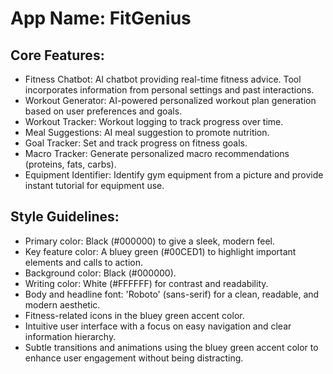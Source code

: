 # **App Name**: FitGenius

## Core Features:

- Fitness Chatbot: AI chatbot providing real-time fitness advice. Tool incorporates information from personal settings and past interactions.
- Workout Generator: AI-powered personalized workout plan generation based on user preferences and goals.
- Workout Tracker: Workout logging to track progress over time.
- Meal Suggestions: AI meal suggestion to promote nutrition.
- Goal Tracker: Set and track progress on fitness goals.
- Macro Tracker: Generate personalized macro recommendations (proteins, fats, carbs).
- Equipment Identifier: Identify gym equipment from a picture and provide instant tutorial for equipment use.

## Style Guidelines:

- Primary color: Black (#000000) to give a sleek, modern feel.
- Key feature color: A bluey green (#00CED1) to highlight important elements and calls to action.
- Background color: Black (#000000).
- Writing color: White (#FFFFFF) for contrast and readability.
- Body and headline font: 'Roboto' (sans-serif) for a clean, readable, and modern aesthetic.
- Fitness-related icons in the bluey green accent color.
- Intuitive user interface with a focus on easy navigation and clear information hierarchy.
- Subtle transitions and animations using the bluey green accent color to enhance user engagement without being distracting.